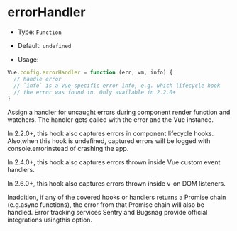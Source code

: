 # errorHandler

* Type: `Function`

* Default: `undefined`

* Usage:

```js
Vue.config.errorHandler = function (err, vm, info) {
  // handle error
  // `info` is a Vue-specific error info, e.g. which lifecycle hook
  // the error was found in. Only available in 2.2.0+
}
```

Assign a handler for uncaught errors during component render function and watchers. The handler gets called with the error and the Vue instance.

In 2.2.0+, this hook also captures errors in component lifecycle hooks. Also,when this hook is undefined, captured errors will be logged with console.errorinstead of crashing the app.

In 2.4.0+, this hook also captures errors thrown inside Vue custom event handlers.

In 2.6.0+, this hook also captures errors thrown inside v-on DOM listeners.

Inaddition, if any of the covered hooks or handlers returns a Promise chain (e.g.async functions), the error from that Promise chain will also be handled.
Error tracking services Sentry and Bugsnag provide official integrations usingthis option.
